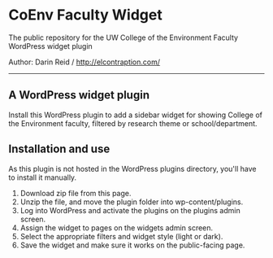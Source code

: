 # CoEnv Faculty Widget

The public repository for the UW College of the Environment Faculty WordPress widget plugin

Author: Darin Reid / http://elcontraption.com/

* * *

## A WordPress widget plugin
Install this WordPress plugin to add a sidebar widget for showing College of the Environment faculty, filtered by research theme or school/department.

## Installation and use
As this plugin is not hosted in the WordPress plugins directory, you'll have to install it manually.

1. Download zip file from this page.
1. Unzip the file, and move the plugin folder into wp-content/plugins.
1. Log into WordPress and activate the plugins on the plugins admin screen.
1. Assign the widget to pages on the widgets admin screen.
1. Select the appropriate filters and widget style (light or dark).
1. Save the widget and make sure it works on the public-facing page.